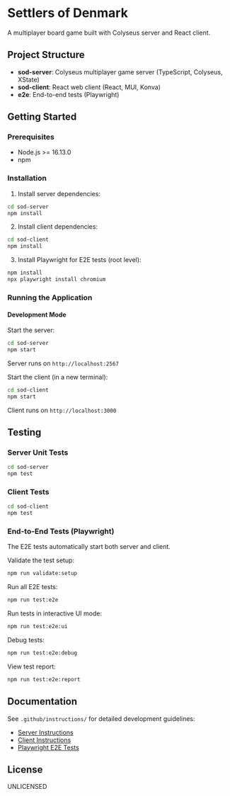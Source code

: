 # Settlers of Denmark

A multiplayer board game built with Colyseus server and React client.

## Project Structure

- **sod-server**: Colyseus multiplayer game server (TypeScript, Colyseus, XState)
- **sod-client**: React web client (React, MUI, Konva)
- **e2e**: End-to-end tests (Playwright)

## Getting Started

### Prerequisites

- Node.js >= 16.13.0
- npm

### Installation

1. Install server dependencies:
```bash
cd sod-server
npm install
```

2. Install client dependencies:
```bash
cd sod-client
npm install
```

3. Install Playwright for E2E tests (root level):
```bash
npm install
npx playwright install chromium
```

### Running the Application

#### Development Mode

Start the server:
```bash
cd sod-server
npm start
```
Server runs on `http://localhost:2567`

Start the client (in a new terminal):
```bash
cd sod-client
npm start
```
Client runs on `http://localhost:3000`

## Testing

### Server Unit Tests
```bash
cd sod-server
npm test
```

### Client Tests
```bash
cd sod-client
npm test
```

### End-to-End Tests (Playwright)

The E2E tests automatically start both server and client.

Validate the test setup:
```bash
npm run validate:setup
```

Run all E2E tests:
```bash
npm run test:e2e
```

Run tests in interactive UI mode:
```bash
npm run test:e2e:ui
```

Debug tests:
```bash
npm run test:e2e:debug
```

View test report:
```bash
npm run test:e2e:report
```

## Documentation

See `.github/instructions/` for detailed development guidelines:
- [Server Instructions](.github/instructions/server.instructions.md)
- [Client Instructions](.github/instructions/client.instructions.md)
- [Playwright E2E Tests](.github/instructions/playwright.instructions.md)

## License

UNLICENSED
